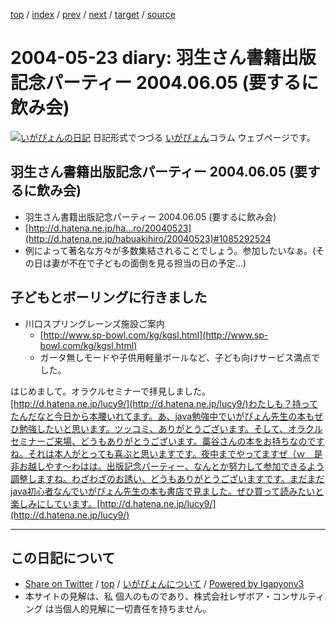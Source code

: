 [top](../index.html) 
 / [index](index.html) 
 / [prev](ig040522.html) 
 / [next](ig040524.html) 
 / [target](http://www.igapyon.jp/igapyon/diary/2004/ig040523.html) 
 / [source](https://github.com/igapyon/diary/blob/master/2004/ig040523.src.md) 

2004-05-23 diary: 羽生さん書籍出版記念パーティー 2004.06.05 (要するに飲み会)
=====================================================================================================
[![いがぴょんの日記](http://www.igapyon.jp/igapyon/diary/images/iga200306s.jpg "いがぴょん")](http://www.igapyon.jp/igapyon/diary/memo/memoigapyon.html) 日記形式でつづる [いがぴょん](http://www.igapyon.jp/igapyon/diary/memo/memoigapyon.html)コラム ウェブページです。

## 羽生さん書籍出版記念パーティー 2004.06.05 (要するに飲み会)


* 羽生さん書籍出版記念パーティー 2004.06.05 (要するに飲み会)
* [http://d.hatena.ne.jp/ha...ro/20040523](http://d.hatena.ne.jp/habuakihiro/20040523)#1085292524
* 例によって著名な方々が多数集結されることでしょう。参加したいなぁ。(その日は妻が不在で子どもの面倒を見る担当の日の予定…)



## 子どもとボーリングに行きました


* 川口スプリングレーンズ施設ご案内
  * [http://www.sp-bowl.com/kg/kgsl.html](http://www.sp-bowl.com/kg/kgsl.html)
  * ガータ無しモードや子供用軽量ボールなど、子ども向けサービス満点でした。


はじめまして。オラクルセミナーで拝見しました。[http://d.hatena.ne.jp/lucy9/](http://d.hatena.ne.jp/lucy9/)わたしも？持ってたんだなと今日から本腰いれてます。あ、java勉強中でいがぴょん先生の本もぜひ勉強したいと思います。ツッコミ、ありがとうございます。そして、オラクルセミナーご来場、どうもありがとうございます。藁谷さんの本をお持ちなのですね。それは本人がとっても喜ぶと思いますです。夜中までやってますぜ（ｗ　是非お越しやす～わはは。出版記念パーティー、なんとか努力して参加できるよう調整しますね。わざわざのお誘い、どうもありがとうございますです。まだまだjava初心者なんでいがぴょん先生の本も書店で見ました。ぜひ買って読みたいと楽しみにしています。[http://d.hatena.ne.jp/lucy9/](http://d.hatena.ne.jp/lucy9/)


----------------------------------------------------------------------------------------------------

## この日記について

* [Share on Twitter](https://twitter.com/intent/tweet?hashtags=igapyon%2Cdiary%2C%E3%81%84%E3%81%8C%E3%81%B4%E3%82%87%E3%82%93&text=%E7%BE%BD%E7%94%9F%E3%81%95%E3%82%93%E6%9B%B8%E7%B1%8D%E5%87%BA%E7%89%88%E8%A8%98%E5%BF%B5%E3%83%91%E3%83%BC%E3%83%86%E3%82%A3%E3%83%BC+2004.06.05+%28%E8%A6%81%E3%81%99%E3%82%8B%E3%81%AB%E9%A3%B2%E3%81%BF%E4%BC%9A%29&url=http%3A%2F%2Fwww.igapyon.jp%2Figapyon%2Fdiary%2F2004%2Fig040523.html) / [top](../index.html) / [いがぴょんについて](http://www.igapyon.jp/igapyon/diary/memo/memoigapyon.html) / [Powered by Igapyonv3](https://github.com/igapyon/igapyonv3)
* 本サイトの見解は、私 個人のものであり、株式会社レザボア・コンサルティング は当個人的見解に一切責任を持ちません。 
